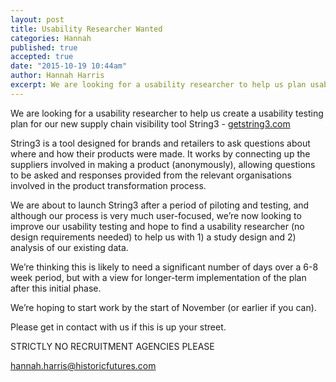 ```yaml
---
layout: post
title: Usability Researcher Wanted
categories: Hannah
published: true
accepted: true
date: "2015-10-19 10:44am"
author: Hannah Harris
excerpt: We are looking for a usability researcher to help us plan usability testing of our new supply chain visibility tool String3.
---
```




We are looking for a usability researcher to help us create a usability testing plan for our new supply chain visibility tool String3 - [getstring3.com](http://getstring3.com/)

String3 is a tool designed for brands and retailers to ask questions about where and how their products were made. It works by connecting up the suppliers involved in making a product (anonymously), allowing questions to be asked and responses provided from the relevant organisations involved in the product transformation process. 

We are about to launch String3 after a period of piloting and testing, and although our process is very much user-focused,  we’re now looking to improve our usability testing and hope to find a usability researcher (no design requirements needed) to help us with 1) a study design and 2) analysis of our existing data. 

We’re thinking this is likely to need a significant number of days over a 6-8 week period, but with a view for longer-term implementation of the plan after this initial phase. 

We’re hoping to start work by the start of November (or earlier if you can).

Please get in contact with us if this is up your street.

STRICTLY NO RECRUITMENT AGENCIES PLEASE

hannah.harris@historicfutures.com 

